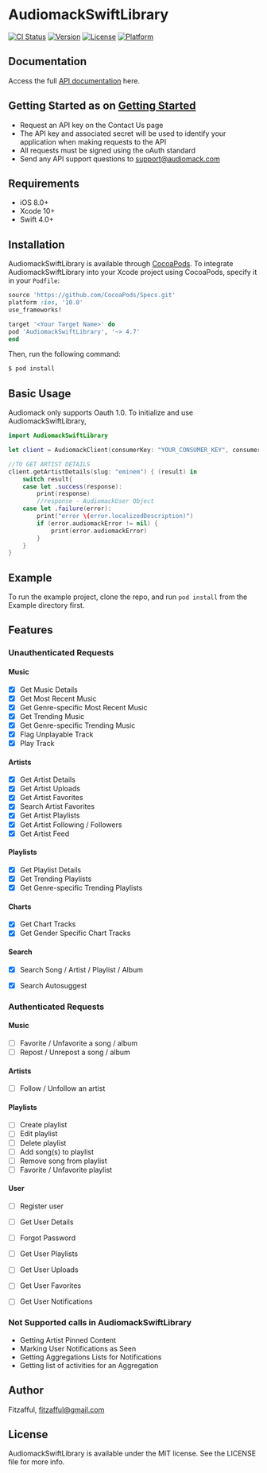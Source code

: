 # AudiomackSwiftLibrary

[![CI Status](https://img.shields.io/travis/Fitzafful/AudiomackSwiftLibrary.svg?style=flat)](https://travis-ci.org/Fitzafful/AudiomackSwiftLibrary)
[![Version](https://img.shields.io/cocoapods/v/AudiomackSwiftLibrary.svg?style=flat)](https://cocoapods.org/pods/AudiomackSwiftLibrary)
[![License](https://img.shields.io/cocoapods/l/AudiomackSwiftLibrary.svg?style=flat)](https://cocoapods.org/pods/AudiomackSwiftLibrary)
[![Platform](https://img.shields.io/cocoapods/p/AudiomackSwiftLibrary.svg?style=flat)](https://cocoapods.org/pods/AudiomackSwiftLibrary)

## Documentation

Access the full [API documentation](https://www.audiomack.com/data-api/docs/) here.

## Getting Started as on [Getting Started](https://www.audiomack.com/data-api/docs#getting-started)

- Request an API key on the Contact Us page
- The API key and associated secret will be used to identify your application when making requests to the API
- All requests must be signed using the oAuth standard
- Send any API support questions to support@audiomack.com


## Requirements

- iOS 8.0+ 
- Xcode 10+
- Swift 4.0+

## Installation

AudiomackSwiftLibrary is available through [CocoaPods](https://cocoapods.org). To integrate AudiomackSwiftLibrary into your Xcode project using CocoaPods, specify it in your `Podfile`:

```ruby
source 'https://github.com/CocoaPods/Specs.git'
platform :ios, '10.0'
use_frameworks!

target '<Your Target Name>' do
pod 'AudiomackSwiftLibrary', '~> 4.7'
end
```

Then, run the following command:

```bash
$ pod install
```
## Basic Usage
Audiomack only supports Oauth 1.0. To initialize and use AudiomackSwiftLibrary,

```swift
import AudiomackSwiftLibrary

let client = AudiomackClient(consumerKey: "YOUR_CONSUMER_KEY", consumerSecret: "YOUR_CONSUMER_SECRET")

//TO GET ARTIST DETAILS
client.getArtistDetails(slug: "eminem") { (result) in
	switch result{
	case let .success(response):
		print(response)
		//response - AudiomackUser Object
	case let .failure(error):
		print("error \(error.localizedDescription)")
		if (error.audiomackError != nil) {
			print(error.audiomackError)
		}
	}
}

```

## Example

To run the example project, clone the repo, and run `pod install` from the Example directory first.

## Features

### Unauthenticated Requests
#### Music
- [X] Get Music Details
- [X] Get Most Recent Music
- [X] Get Genre-specific Most Recent Music
- [X] Get Trending Music
- [X] Get Genre-specific Trending Music
- [X] Flag Unplayable Track
- [X] Play Track
#### Artists
- [X] Get Artist Details
- [X] Get Artist Uploads
- [X] Get Artist Favorites
- [X] Search Artist Favorites
- [X] Get Artist Playlists
- [X] Get Artist Following / Followers
- [X] Get Artist Feed
#### Playlists
- [X] Get Playlist Details
- [X] Get Trending Playlists
- [X] Get Genre-specific Trending Playlists
#### Charts
- [X] Get Chart Tracks
- [X] Get Gender Specific Chart Tracks
#### Search
- [X] Search Song / Artist / Playlist / Album
- [X] Search Autosuggest


### Authenticated Requests
#### Music
- [ ] Favorite / Unfavorite a song / album
- [ ] Repost / Unrepost a song / album
#### Artists
- [ ] Follow / Unfollow an artist
#### Playlists
- [ ] Create playlist
- [ ] Edit playlist
- [ ] Delete playlist
- [ ] Add song(s) to playlist
- [ ] Remove song from playlist
- [ ] Favorite / Unfavorite playlist
#### User
- [ ] Register user
- [ ] Get User Details
- [ ] Forgot Password
- [ ] Get User Playlists
- [ ] Get User Uploads
- [ ] Get User Favorites
- [ ] Get User Notifications


### Not Supported calls in AudiomackSwiftLibrary
- Getting Artist Pinned Content
- Marking User Notifications as Seen
- Getting Aggregations Lists for Notifications
- Getting list of activities for an Aggregation

## Author

Fitzafful, fitzafful@gmail.com

## License

AudiomackSwiftLibrary is available under the MIT license. See the LICENSE file for more info.
